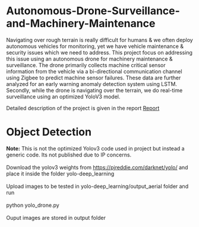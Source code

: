 # Autonomous-Drone-Surveillance-and-Machinery-Maintenance

Navigating over rough terrain is really difficult for humans & we often deploy autonomous vehicles for monitoring, yet we have vehicle maintenance & security issues which we need to address. This project focus on addressing this issue using an autonomous drone for machinery maintenance & surveillance. The drone primarily collects machine critical sensor information from the vehicle via a bi-directional communication channel using Zigbee to predict machine sensor failures. These data are further analyzed for an early warning anomaly detection system using LSTM. Secondly, while the drone is navigating over the terrain, we do real-time surveillance using an optimized YoloV3 model.  

Detailed description of the project is given in the report [Report](https://github.com/sand47/Autonomous-Drone-Surveillance-and-Machinery-Maintenance/blob/master/project_report.pdf)

# Object Detection 

**Note:** This is not the optimized Yolov3 code used in project but instead a generic code. Its not published due to IP concerns.  <br><br>
Download the yolov3 weights from https://pjreddie.com/darknet/yolo/ and place it inside the folder yolo-deep_learning
<br><br>
Upload images to be tested in yolo-deep_learning/output_aerial folder and run 
<br><br>
python yolo_drone.py 
<br><br>
Ouput images are stored in output folder 

 

